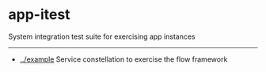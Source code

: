 
<!-- title start -->

# app-itest

System integration test suite for exercising app instances

---


 * [../example](..) Service constellation to exercise the flow framework

<!-- title end -->